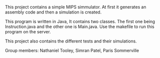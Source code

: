This project contains a simple MIPS simmulator. At first it generates an assembly code and then a simulation is created.

This program is written in Java, It contains two classes. 
The first one being Instruction.java and the other one is Main.java. 
Use the makefile to run this program on the server.

This project also contains the different tests and their simulations.

Group members: Nathaniel Tooley, Simran Patel, Paris Sommerville
